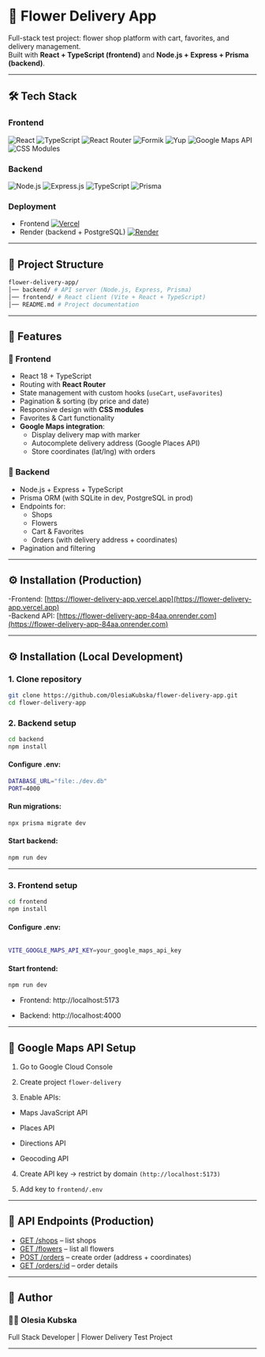 ﻿# 🌸 Flower Delivery App

Full-stack test project: flower shop platform with cart, favorites, and delivery management.  
Built with **React + TypeScript (frontend)** and **Node.js + Express + Prisma (backend)**.

---

## 🛠️ Tech Stack

### Frontend

![React](https://img.shields.io/badge/React-18-61DAFB?logo=react&logoColor=white)
![TypeScript](https://img.shields.io/badge/TypeScript-5-blue?logo=typescript&logoColor=white)
![React Router](https://img.shields.io/badge/React%20Router-6-CA4245?logo=react-router&logoColor=white)
![Formik](https://img.shields.io/badge/Formik-2.4-FF6F00?logo=formik&logoColor=white)
![Yup](https://img.shields.io/badge/Yup-Validation-4A90E2)
![Google Maps API](https://img.shields.io/badge/Google%20Maps%20API-Places%20%7C%20Autocomplete-4285F4?logo=googlemaps&logoColor=white)
![CSS Modules](https://img.shields.io/badge/CSS-Modules-1572B6?logo=css3&logoColor=white)

### Backend

![Node.js](https://img.shields.io/badge/Node.js-20-339933?logo=node.js&logoColor=white)
![Express.js](https://img.shields.io/badge/Express.js-4-000000?logo=express&logoColor=white)
![TypeScript](https://img.shields.io/badge/TypeScript-5-blue?logo=typescript&logoColor=white)
![Prisma](https://img.shields.io/badge/Prisma-ORM-2D3748?logo=prisma&logoColor=white)

### Deployment 

- Frontend [![Vercel](https://vercelbadge.vercel.app/api/OlesiaKubska/flower-delivery-app?style=for-the-badge)](https://flower-delivery-app.vercel.app)
- Render (backend + PostgreSQL) [![Render](https://img.shields.io/badge/Render-Backend%20API-46E3B7?logo=render&logoColor=white&style=for-the-badge)](https://flower-delivery-app-84aa.onrender.com)

---

## 📂 Project Structure

```bash
flower-delivery-app/
│── backend/ # API server (Node.js, Express, Prisma)
│── frontend/ # React client (Vite + React + TypeScript)
│── README.md # Project documentation
```

---

## 🚀 Features

### 🔹 Frontend

- React 18 + TypeScript
- Routing with **React Router**
- State management with custom hooks (`useCart`, `useFavorites`)
- Pagination & sorting (by price and date)
- Responsive design with **CSS modules**
- Favorites & Cart functionality
- **Google Maps integration**:
  - Display delivery map with marker
  - Autocomplete delivery address (Google Places API)
  - Store coordinates (lat/lng) with orders

### 🔹 Backend

- Node.js + Express + TypeScript
- Prisma ORM (with SQLite in dev, PostgreSQL in prod)
- Endpoints for:
  - Shops
  - Flowers
  - Cart & Favorites
  - Orders (with delivery address + coordinates)
- Pagination and filtering

---

## ⚙️ Installation (Production)

-Frontend: [https://flower-delivery-app.vercel.app](https://flower-delivery-app.vercel.app)  
-Backend API: [https://flower-delivery-app-84aa.onrender.com](https://flower-delivery-app-84aa.onrender.com)

---

## ⚙️ Installation (Local Development)

### 1. Clone repository

```bash
git clone https://github.com/OlesiaKubska/flower-delivery-app.git
cd flower-delivery-app
```

### 2. Backend setup

```bash
cd backend
npm install
```

#### Configure .env:

```bash
DATABASE_URL="file:./dev.db"
PORT=4000
```

#### Run migrations:

```bash
npx prisma migrate dev
```

#### Start backend:

```bash
npm run dev
```

---

### 3. Frontend setup

```bash
cd frontend
npm install
```

#### Configure .env:

```bash

VITE_GOOGLE_MAPS_API_KEY=your_google_maps_api_key
```

#### Start frontend:

```bash
npm run dev
```

-  Frontend: http://localhost:5173

-  Backend: http://localhost:4000

---

## 🔑 Google Maps API Setup

1. Go to Google Cloud Console

2. Create project `flower-delivery`

3. Enable APIs:

- Maps JavaScript API

- Places API

- Directions API

- Geocoding API

4. Create API key → restrict by domain `(http://localhost:5173)`

5. Add key to `frontend/.env`

---

## 📡 API Endpoints (Production)

- [GET /shops](https://flower-delivery-app-84aa.onrender.com/shops) – list shops  
- [GET /flowers](https://flower-delivery-app-84aa.onrender.com/flowers) – list all flowers  
- [POST /orders](https://flower-delivery-app-84aa.onrender.com/orders) – create order (address + coordinates)  
- [GET /orders/:id](https://flower-delivery-app-84aa.onrender.com/orders/1) – order details
  
---


## 📖 Author

### 👩‍💻 Olesia Kubska

Full Stack Developer | Flower Delivery Test Project

---




